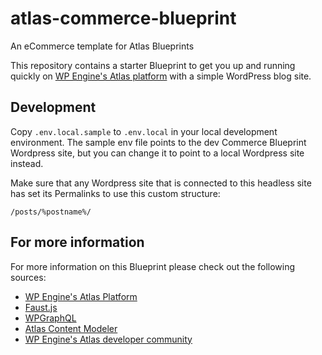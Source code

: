 # atlas-commerce-blueprint

An eCommerce template for Atlas Blueprints

This repository contains a starter Blueprint to get you up and running quickly on [WP Engine's Atlas platform](https://wpengine.com/atlas/) with a simple WordPress blog site.

## Development

Copy `.env.local.sample` to `.env.local` in your local development environment. The sample env file points to the dev Commerce Blueprint Wordpress site, but you can change it to point to a local Wordpress site instead.

Make sure that any Wordpress site that is connected to this headless site has set its Permalinks to use this custom structure:

    /posts/%postname%/

## For more information

For more information on this Blueprint please check out the following sources:

- [WP Engine's Atlas Platform](https://wpengine.com/atlas/)
- [Faust.js](https://faustjs.org)
- [WPGraphQL](https://www.wpgraphql.com)
- [Atlas Content Modeler](https://wordpress.org/plugins/atlas-content-modeler/)
- [WP Engine's Atlas developer community](https://developers.wpengine.com)
